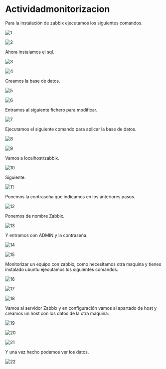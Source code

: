 ﻿# Actividadmonitorizacion
Para la instalación de zabbix ejecutamos los siguientes comandos.

![1](https://github.com/Kevinchorat/Actividadmonitorizacion/blob/main/zabbix.png?raw=true)

![2](https://github.com/Kevinchorat/Actividadmonitorizacion/blob/main/zabbix1.png?raw=true)

Ahora instalamos el sql.

![3](https://github.com/Kevinchorat/Actividadmonitorizacion/blob/main/zabbix2.png?raw=true)

![4](https://github.com/Kevinchorat/Actividadmonitorizacion/blob/main/zabbix3.png?raw=true)

Creamos la base de datos.

![5](https://github.com/Kevinchorat/Actividadmonitorizacion/blob/main/zabbix4.png?raw=true)

![6](https://github.com/Kevinchorat/Actividadmonitorizacion/blob/main/zabbix5.png?raw=true)

Entramos al siguiente fichero para modificar.

![7](https://github.com/Kevinchorat/Actividadmonitorizacion/blob/main/zabbix6.png?raw=true)

Ejecutamos el siguiente comando para aplicar la base de datos.

![8](https://github.com/Kevinchorat/Actividadmonitorizacion/blob/main/zabbix7.png?raw=true)

![9](https://github.com/Kevinchorat/Actividadmonitorizacion/blob/main/zabbix8.png?raw=true)

Vamos a localhost/zabbix.

![10](https://github.com/Kevinchorat/Actividadmonitorizacion/blob/main/zabbix9.png?raw=true)

Siguiente.

![11](https://github.com/Kevinchorat/Actividadmonitorizacion/blob/main/zabbix10.png?raw=true)

Ponemos la contraseña que indicamos en los anteriores pasos.

![12](https://github.com/Kevinchorat/Actividadmonitorizacion/blob/main/zabbix11.png?raw=true)

Ponemos de nombre Zabbix.

![13](https://github.com/Kevinchorat/Actividadmonitorizacion/blob/main/zabbix12.png?raw=true)

Y entramos con ADMIN y la contraseña.

![14](https://github.com/Kevinchorat/Actividadmonitorizacion/blob/main/zabbix13.png?raw=true)

![15](https://github.com/Kevinchorat/Actividadmonitorizacion/blob/main/zabbix14.png?raw=true)

Monitorizar un equipo con zabbix, como necesitamos otra maquina y tienes instalado ubuntu ejecutamos los siguientes comandos.

![16](https://github.com/Kevinchorat/Actividadmonitorizacion/blob/main/zabbix15.png?raw=true)

![17](https://github.com/Kevinchorat/Actividadmonitorizacion/blob/main/zabbix16.png?raw=true)

![18](https://github.com/Kevinchorat/Actividadmonitorizacion/blob/main/zabbix17.png?raw=true)

Vamos al servidor Zabbix y en configuración vamos al apartado de host y creamos un host con los datos de la otra maquina.

![19](https://github.com/Kevinchorat/Actividadmonitorizacion/blob/main/zabbix18.png?raw=true)

![20](https://github.com/Kevinchorat/Actividadmonitorizacion/blob/main/zabbix19.png?raw=true)

![21](https://github.com/Kevinchorat/Actividadmonitorizacion/blob/main/zabbix20.png?raw=true)

Y una vez hecho podemos ver los datos.

![22](https://github.com/Kevinchorat/Actividadmonitorizacion/blob/main/zabbix21.png?raw=true)
